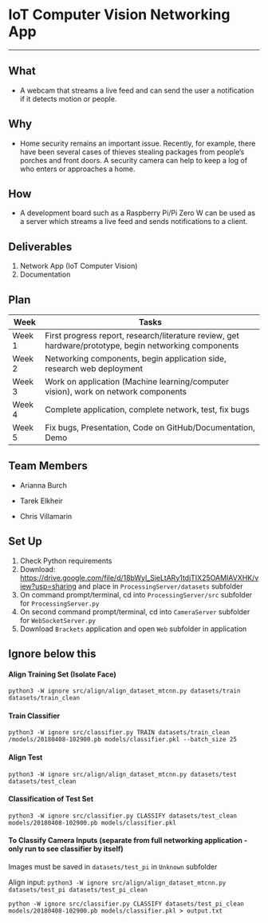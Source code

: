 # IoT Computer Vision Networking App
---

## What
- A webcam that streams a live feed and can send the user a notification if it detects motion or people.

## Why
- Home security remains an important issue. Recently, for example, there have been several cases of thieves stealing packages from people’s porches and front doors. A security camera can help to keep a log of who enters or approaches a home.

## How
- A development board such as a Raspberry Pi/Pi Zero W can be used as a server which streams a live feed and sends notifications to a client.

## Deliverables
1. Network App (IoT Computer Vision)
2. Documentation


## Plan
| **Week** | **Tasks** |
| ----------- | ----------- |
| Week 1 | First progress report, research/literature review, get hardware/prototype, begin networking components |
| Week 2 | Networking components, begin application side, research web deployment |
| Week 3 | Work on application (Machine learning/computer vision), work on network components |
| Week 4 | Complete application, complete network, test, fix bugs |
| Week 5 | Fix bugs, Presentation, Code on GitHub/Documentation, Demo |

## Team Members
- Arianna Burch

- Tarek Elkheir

- Chris Villamarin



## Set Up
1. Check Python requirements
2. Download: https://drive.google.com/file/d/18bWyl_SieLtARy1tdjTIX25OAMIAVXHK/view?usp=sharing and place in `ProcessingServer/datasets` subfolder
3. On command prompt/terminal, cd into `ProcessingServer/src` subfolder for `ProcessingServer.py`
4. On second command prompt/terminal, cd into `CameraServer` subfolder for  `WebSocketServer.py`
5. Download `Brackets` application and open `Web` subfolder in application


## Ignore below this

#### Align Training Set (Isolate Face)
`python3 -W ignore src/align/align_dataset_mtcnn.py datasets/train datasets/train_clean`

#### Train Classifier
`python3 -W ignore src/classifier.py TRAIN datasets/train_clean /models/20180408-102900.pb models/classifier.pkl --batch_size 25`

#### Align Test
`python3 -W ignore src/align/align_dataset_mtcnn.py datasets/test datasets/test_clean`

#### Classification of Test Set
`python3 -W ignore src/classifier.py CLASSIFY datasets/test_clean models/20180408-102900.pb models/classifier.pkl`

#### To Classify Camera Inputs (separate from full networking application - only run to see classifier by itself)
Images must be saved in `datasets/test_pi` in `Unknown` subfolder

Align input: `python3 -W ignore src/align/align_dataset_mtcnn.py datasets/test_pi datasets/test_pi_clean`

`python -W ignore src/classifier.py CLASSIFY datasets/test_pi_clean models/20180408-102900.pb models/classifier.pkl > output.txt`

